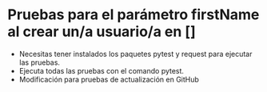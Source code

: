 # Pruebas para el parámetro firstName al crear un/a usuario/a en []
- Necesitas tener instalados los paquetes pytest y request para ejecutar las pruebas.
- Ejecuta todas las pruebas con el comando pytest.
- Modificación para pruebas de actualización en GitHub
